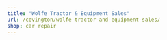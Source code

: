 ```yaml
---
title: "Wolfe Tractor & Equipment Sales"
url: /covington/wolfe-tractor-and-equipment-sales/
shop: car repair
---
```

